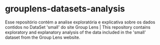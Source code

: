 # grouplens-datasets-analysis
Esse repositório contém a analise exploratória e explicativa sobre os dados contidos no DataSet 'small' do site Group Lens | This repository contains exploratory and explanatory analysis of the data included in the 'small' dataset from the Group Lens website.
